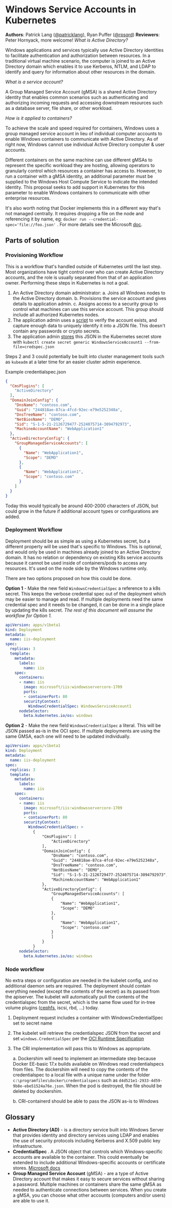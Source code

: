 Windows Service Accounts in Kubernetes
======================================

**Authors**: Patrick Lang ([@patricklang](https://www.github.com/patricklang)), Ryan Puffer ([@rpsqrd](https://www.github.com/rpsqrd))
**Reviewers**: Peter Hornyack, more welcome!
*What is Active Directory?*

Windows applications and services typically use Active Directory identities to facilitate authentication and authorization between resources. In a traditional virtual machine scenario, the computer is joined to an Active Directory domain which enables it to use Kerberos, NTLM, and LDAP to identify and query for information about other resources in the domain. 

*What is a service account?*

A Group Managed Service Account (gMSA) is a shared Active Directory identity that enables common scenarios such as authenticating and authorizing incoming requests and accessing downstream resources such as a database server, file share, or other workload.

*How is it applied to containers?*

To achieve the scale and speed required for containers, Windows uses a group managed service account in lieu of individual computer accounts to enable Windows containers to communicate with Active Directory. As of right now, Windows cannot use individual Active Directory computer & user accounts.

Different containers on the same machine can use different gMSAs to represent the specific workload they are hosting, allowing operators to granularly control which resources a container has access to. However, to run a container with a gMSA identity, an additional parameter must be supplied to the Windows Host Compute Service to indicate the intended identity. This proposal seeks to add support in Kubernetes for this parameter to enable Windows containers to communicate with other enterprise resources.

It's also worth noting that Docker implements this in a different way that's not managed centrally. It requires dropping a file on the node and referencing it by name, eg: `docker run --credential-spec='file://foo.json'` . For more details see the Microsoft [doc](https://github.com/MicrosoftDocs/Virtualization-Documentation/blob/live/windows-server-container-tools/ServiceAccounts/README.md#running-containers).


## Parts of solution

### Provisioning Workflow

This is a workflow that's handled outside of Kubernetes until the last step. Most organizations have tight control over who can create Active Directory accounts, and the role is usually separated from that of an application owner. Performing these steps in Kubernetes is not a goal.

1. An Active Directory domain administrator:
    a. Joins all Windows nodes to the Active Directory domain.
    b. Provisions the service account and gives details to application admin. 
    c. Assigns access to a security group to control what machines can use this service account. This group should include all authorized Kubernetes nodes.
2. The application admin uses a [script](https://github.com/MicrosoftDocs/Virtualization-Documentation/tree/live/windows-server-container-tools/ServiceAccounts) to verify the account exists, and capture enough data to uniquely identify it into a JSON file. This doesn't contain any passwords or crypto secrets.
3. The application admin [stores](https://kubernetes.io/docs/reference/generated/kubectl/kubectl-commands#-em-secret-generic-em-) this JSON in the Kubernetes secret store with `kubectl create secret generic WindowsServiceAccount1 --from-file=credspec.json`

Steps 2 and 3 could potentially be built into cluster management tools such as `kubeadm` at a later time for an easier cluster admin experience.

Example credentialspec.json

```json
{
  "CmsPlugins": [
    "ActiveDirectory"
  ],
  "DomainJoinConfig": {
    "DnsName": "contoso.com",
    "Guid": "244818ae-87ca-4fcd-92ec-e79e5252348a",
    "DnsTreeName": "contoso.com",
    "NetBiosName": "DEMO",
    "Sid": "S-1-5-21-2126729477-2524075714-3094792973",
    "MachineAccountName": "WebApplication1"
  },
  "ActiveDirectoryConfig": {
    "GroupManagedServiceAccounts": [
      {
        "Name": "WebApplication1",
        "Scope": "DEMO"
      },
      {
        "Name": "WebApplication1",
        "Scope": "contoso.com"
      }
    ]
  }
}
```

Today this would typically be around 400-2000 characters of JSON, but could grow in the future if additional account types or configurations are added.

### Deployment Workflow

Deployment should be as simple as using a Kubernetes secret, but a different property will be used that's specific to Windows. This is optional, and would only be used in machines already joined to an Active Directory domain. It has no relation or dependency on  existing K8s service accounts because it cannot be used inside of containers/pods to access any resources. It's used on the node side by the Windows runtime only.

There are two options proposed on how this could be done.

**Option 1** - Make the new field `WindowsCredentialSpec` a reference to a k8s secret. This keeps the verbose credential spec out of the deployment which may be easier to manage and read. If multiple deployments need the same credential spec and it needs to be changed, it can be done in a single place by updating the k8s secret. _The rest of this document will assume the workflow for Option 1._


``` yaml
apiVersion: apps/v1beta1
kind: Deployment
metadata:
  name: iis-deployment
spec:
  replicas: 3
  template:
    metadata:
      labels:
        name: iis
    spec:
      containers:
      - name: iis
        image: microsoft/iis:windowsservercore-1709
        ports:
        - containerPort: 80
        securityContext:
          WindowsCredentialSpec: WindowsServiceAccount1
      nodeSelector:
        beta.kubernetes.io/os: windows
```

**Option 2** - Make the new field `WindowsCredentialSpec` a literal. This will be JSON passed as-is in the OCI spec. If multiple deployments are using the same GMSA, each one will need to be updated individually. 

``` yaml
apiVersion: apps/v1beta1
kind: Deployment
metadata:
  name: iis-deployment
spec:
  replicas: 3
  template:
    metadata:
      labels:
        name: iis
    spec:
      containers:
      - name: iis
        image: microsoft/iis:windowsservercore-1709
        ports:
        - containerPort: 80
        securityContext:
          WindowsCredentialSpec: >
            {
                "CmsPlugins": [
                    "ActiveDirectory"
                ],
                "DomainJoinConfig": {
                    "DnsName": "contoso.com",
                    "Guid": "244818ae-87ca-4fcd-92ec-e79e5252348a",
                    "DnsTreeName": "contoso.com",
                    "NetBiosName": "DEMO",
                    "Sid": "S-1-5-21-2126729477-2524075714-3094792973",
                    "MachineAccountName": "WebApplication1"
                },
                "ActiveDirectoryConfig": {
                    "GroupManagedServiceAccounts": [
                    {
                        "Name": "WebApplication1",
                        "Scope": "DEMO"
                    },
                    {
                        "Name": "WebApplication1",
                        "Scope": "contoso.com"
                    }
                    ]
                }
            }
      nodeSelector:
        beta.kubernetes.io/os: windows  
```




### Node workflow

No extra steps or configuration are needed in the kubelet config, and no additional daemon sets are required. The deployment should contain everything needed (except the contents of the secret) as its passed from the apiserver. The kubelet will automatically pull the contents of the credentialspec from the secret, which is the same flow used for in-tree volume plugins ([cephfs](https://github.com/kubernetes/kubernetes/blob/a1437feb18c1b1cf319607cd36cfd2865fba3a5a/pkg/volume/cephfs/cephfs.go#L106
), iscsi, rbd, ...) today.

1. Deployment request includes a container with WindowsCredentialSpec set to secret name

2. The kubelet will retrieve the credentialspec JSON from the secret and set `windows.CredentialSpec` per the [OCI Runtime Specification](https://github.com/opencontainers/runtime-spec/blob/master/config-windows.md#credential-spec)

3. The CRI implementation will pass this to Windows as appropriate.

   a. Dockershim will need to implement an intermediate step because Docker EE-basic 17.x builds available on Windows read credentialspecs from files. The dockershim will need to copy the contents of the credentialspec to a local file with a unique name under the folder `c:\programfiles\docker\credentialspecs` such as `d4d521e1-2933-4d59-9b8e-ebe51524a76e.json`. When the pod is destroyed, the file should be deleted by dockershim. 

   b. CRI-containerd should be able to pass the JSON as-is to Windows


## Glossary


* **Active Directory (AD)** - is a directory service built into Windows Server that provides identity and directory services using LDAP and enables the use of security protocols including Kerberos and X.509 public key infrastructure.
* **CredentialSpec** . A JSON object that controls which Windows-specific accounts are available to the container. This could eventually be extended to include additional Windows-specific accounts or certificate stores. [Microsoft docs](https://docs.microsoft.com/en-us/virtualization/windowscontainers/manage-containers/manage-serviceaccounts)
* **Group Managed Service Account** (gMSA) - are a type of Active Directory account that makes it easy to secure services without sharing a password. Multiple machines or containers share the same gMSA as needed to authenticate connections between services. When you create a gMSA, you can choose what other accounts (computers and/or users) are able to use it.
